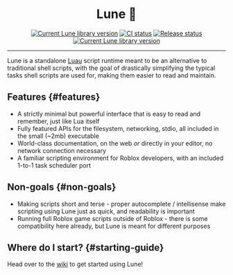 <!-- markdownlint-disable MD033 -->
<!-- markdownlint-disable MD041 -->

<div align="center">

# Lune 🌙

[![Current Lune library version](https://img.shields.io/crates/v/lune.svg?label=Version)](https://crates.io/crates/lune)
[![CI status](https://github.com/filiptibell/lune/workflows/CI/badge.svg)](https://github.com/filiptibell/lune/actions)
[![Release status](https://shields.io/endpoint?url=https://badges.readysetplay.io/workflow/filiptibell/lune/release.yaml)](https://github.com/filiptibell/lune/actions)
[![Current Lune library version](https://img.shields.io/github/license/filiptibell/lune.svg?label=License&color=informational)](https://github.com/filiptibell/lune/blob/main/LICENSE.txt)

</div>

---

Lune is a standalone [Luau](https://luau-lang.org) script runtime meant to be an alternative to traditional shell scripts, with the goal of drastically simplifying the typical tasks shell scripts are used for, making them easier to read and maintain.

## Features {#features}

- A strictly minimal but powerful interface that is easy to read and remember, just like Lua itself
- Fully featured APIs for the filesystem, networking, stdio, all included in the small (~2mb) executable
- World-class documentation, on the web *or* directly in your editor, no network connection necessary
- A familiar scripting environment for Roblox developers, with an included 1-to-1 task scheduler port

## Non-goals {#non-goals}

- Making scripts short and terse - proper autocomplete / intellisense make scripting using Lune just as quick, and readability is important
- Running full Roblox game scripts outside of Roblox - there is some compatibility here already, but Lune is meant for different purposes

## Where do I start? {#starting-guide}

Head over to the [wiki](https://github.com/filiptibell/lune/wiki) to get started using Lune!
